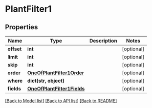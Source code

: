 # PlantFilter1

## Properties
Name | Type | Description | Notes
------------ | ------------- | ------------- | -------------
**offset** | **int** |  | [optional] 
**limit** | **int** |  | [optional] 
**skip** | **int** |  | [optional] 
**order** | [**OneOfPlantFilter1Order**](OneOfPlantFilter1Order.md) |  | [optional] 
**where** | **dict(str, object)** |  | [optional] 
**fields** | [**OneOfPlantFilter1Fields**](OneOfPlantFilter1Fields.md) |  | [optional] 

[[Back to Model list]](../README.md#documentation-for-models) [[Back to API list]](../README.md#documentation-for-api-endpoints) [[Back to README]](../README.md)

